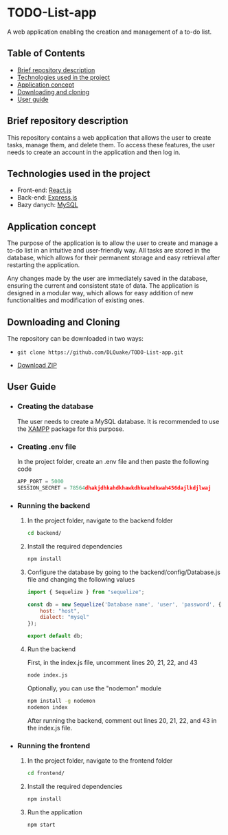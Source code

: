 # TODO-List-app

A web application enabling the creation and management of a to-do list.

## Table of Contents
 * [Brief repository description](#brief-repository-description)
 * [Technologies used in the project](#technologies-used-in-the-project)
 * [Application concept](#application-concept)
 * [Downloading and cloning](#downloading-and-cloning)
 * [User guide](#user-guide)

## Brief repository description
This repository contains a web application that allows the user to create tasks, manage them, and delete them. To access these features, the user needs to create an account in the application and then log in.

## Technologies used in the project

- Front-end: [React.js](https://reactjs.org/)
- Back-end: [Express.js](http://expressjs.com/)
- Bazy danych: [MySQL](https://www.mysql.com/)

## Application concept
The purpose of the application is to allow the user to create and manage a to-do list in an intuitive and user-friendly way. All tasks are stored in the database, which allows for their permanent storage and easy retrieval after restarting the application.

Any changes made by the user are immediately saved in the database, ensuring the current and consistent state of data. The application is designed in a modular way, which allows for easy addition of new functionalities and modification of existing ones.

## Downloading and Cloning
The repository can be downloaded in two ways:

* ```
  git clone https://github.com/DLQuake/TODO-List-app.git
  ```
* [Download ZIP](https://github.com/DLQuake/TODO-List-app/archive/refs/heads/main.zip)

## User Guide

- ### Creating the database
    The user needs to create a MySQL database. It is recommended to use the [XAMPP](https://www.apachefriends.org/) package for this purpose.

- ### Creating .env file
    In the project folder, create an .env file and then paste the following code

    ```javascript
    APP_PORT = 5000
    SESSION_SECRET = 78564dhakjdhkahdkhawkdhkwahdkwah456dajlkdjlwaj
    ```

- ### Running the backend
    1. In the project folder, navigate to the backend folder

        ```bash
        cd backend/
        ```

    2. Install the required dependencies

        ```bash
        npm install
        ```

    3. Configure the database by going to the backend/config/Database.js file and changing the following values

        ```javascript
        import { Sequelize } from "sequelize";

        const db = new Sequelize('Database name', 'user', 'password', {
            host: "host",
            dialect: "mysql"
        });

        export default db;
        ```

    4. Run the backend

        First, in the index.js file, uncomment lines 20, 21, 22, and 43

        ```bash
        node index.js
        ```

        Optionally, you can use the "nodemon" module

        ```bash
        npm install -g nodemon
        nodemon index
        ```

        After running the backend, comment out lines 20, 21, 22, and 43 in the index.js file.


- ### Running the frontend

    1. In the project folder, navigate to the frontend folder

        ```bash
        cd frontend/
        ```
    2. Install the required dependencies

        ```bash
        npm install
        ```

    3. Run the application

        ```bash
        npm start
        ```